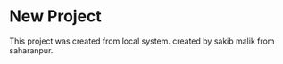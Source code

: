 # New Project 
 This project was created from local system. 
 created by sakib malik from saharanpur.